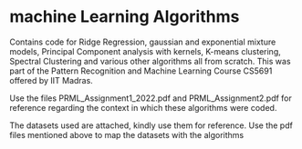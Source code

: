 # machine Learning Algorithms

Contains code for Ridge Regression, gaussian and exponential mixture models, Principal Component analysis with kernels, K-means clustering, Spectral Clustering and various other algorithms all from scratch. This was part of the Pattern Recognition and Machine Learning Course CS5691 offered by IIT Madras. 


Use the files PRML_Assignment1_2022.pdf and PRML_Assignment2.pdf for reference regarding the context in which these algorithms were coded.

The datasets used are     attached, kindly use them for reference. Use the pdf files mentioned above to map the datasets with the algorithms


